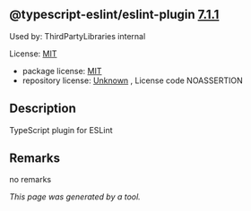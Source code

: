 @typescript-eslint/eslint-plugin [7.1.1](https://www.npmjs.com/package/%40typescript-eslint%2Feslint-plugin/v/7.1.1)
--------------------

Used by: ThirdPartyLibraries internal

License: [MIT](../../../../../licenses/mit) 

- package license: [MIT]() 
- repository license: [Unknown](https://github.com/typescript-eslint/typescript-eslint.git) , License code NOASSERTION

Description
-----------
TypeScript plugin for ESLint

Remarks
-----------
no remarks



*This page was generated by a tool.*